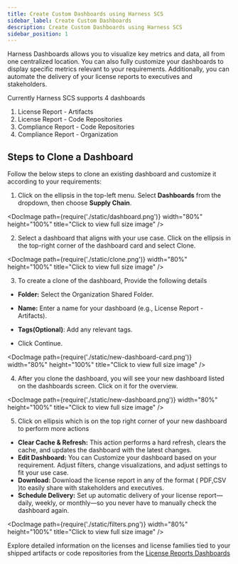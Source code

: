 ```yaml
---
title: Create Custom Dashboards using Harness SCS
sidebar_label: Create Custom Dashboards
description: Create Custom Dashboards using Harness SCS
sidebar_position: 1
---
```


Harness Dashboards allows you to visualize key metrics and data, all from one centralized location. You can also fully customize your dashboards to display specific metrics relevant to your requirements. Additionally, you can automate the delivery of your license reports to executives and stakeholders.

Currently Harness SCS supports 4 dashboards 
1) License Report - Artifacts
2) License Report - Code Repositories
3) Compliance Report - Code Repositories
4) Compliance Report - Organization

## Steps to Clone a Dashboard

Follow the below steps to clone an existing dashboard and customize it according to your requirements:

1) Click on the ellipsis in the top-left menu. Select **Dashboards** from the dropdown, then choose **Supply Chain**.

<DocImage path={require('./static/dashboard.png')} width="80%" height="100%" title="Click to view full size image" />

2) Select a dashboard that aligns with your use case. Click on the ellipsis in the top-right corner of the dashboard card and select Clone.

<DocImage path={require('./static/clone.png')} width="80%" height="100%" title="Click to view full size image" />


3) To create a clone of the dashboard, Provide the following details

  * **Folder:** Select the Organization Shared Folder.

  * **Name:** Enter a name for your dashboard (e.g., License Report - Artifacts).

  * **Tags(Optional)**: Add any relevant tags.

  * Click Continue.

  <DocImage path={require('./static/new-dashboard-card.png')} width="80%" height="100%" title="Click to view full size image" />

4) After you clone the dashboard, you will see your new dashboard listed on the dashboards screen. Click on it for the overview.

<DocImage path={require('./static/new-dashboard.png')} width="80%" height="100%" title="Click to view full size image" />

5) Click on ellipsis which is on the top right corner of your new dashboard to perform more actions

* **Clear Cache & Refresh:** This action performs a hard refresh, clears the cache, and updates the dashboard with the latest changes.
* **Edit Dashboard:** You can Customize your dashboard based on your requirement. Adjust filters, change visualizations, and adjust settings to fit your use case.
* **Download:** Download the license report in any of the format ( PDF,CSV )to easily share with stakeholders and executives.
* **Schedule Delivery:** Set up automatic delivery of your license report—daily, weekly, or monthly—so you never have to manually check the dashboard again.

<DocImage path={require('./static/filters.png')} width="80%" height="100%" title="Click to view full size image" />

Explore detailed information on the licenses and license families tied to your shipped artifacts or code repositories from the [License Reports Dashboards](/docs/software-supply-chain-assurance/dashboards/view-license-reports.md)